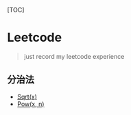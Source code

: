 [TOC]
# Leetcode

>just record my leetcode experience

## 分治法
- [Sqrt(x)](./records/sqrt_x.md)
- [Pow(x, n)](https://leetcode.com/problems/powx-n/#/description)


